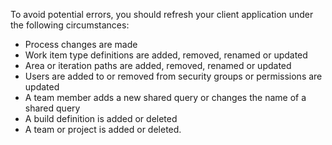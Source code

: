 To avoid potential errors, you should refresh your client application under the following circumstances:

-   Process changes are made 
-   Work item type definitions are added, removed, renamed or updated  
-   Area or iteration paths are added, removed, renamed or updated  
-   Users are added to or removed from security groups or permissions are updated  
-   A team member adds a new shared query or changes the name of a shared query 
-   A build definition is added or deleted   
-   A team or project is added or deleted.  